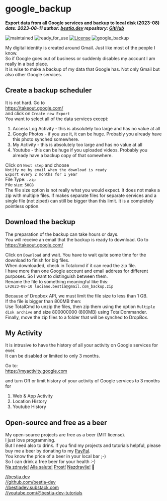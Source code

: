 [//]: # (auto_md_to_doc_comments segment start A)

# google_backup

**Export data from all Google services and backup to local disk (2023-08)**  
***date: 2023-08-11 author: [bestia.dev](https://bestia.dev) repository: [GitHub](https://github.com/bestia-dev/google_backup)***  

 ![maintained](https://img.shields.io/badge/maintained-green)
 ![ready_for_use](https://img.shields.io/badge/ready_for_use-green)
 [![License](https://img.shields.io/badge/license-MIT-blue.svg)](https://github.com/bestia-dev/dropbox_backup_to_external_disk/blob/main/LICENSE)
 ![google_backup](https://bestia.dev/webpage_hit_counter/get_svg_image/1081163093.svg)

My digital identity is created around Gmail. Just like most of the people I know.  
So if Google goes out of business or suddenly disables my account I am really in a bad place.  
It is wise to make a backup of my data that Google has. Not only Gmail but also other Google services.  

## Create a backup scheduler

It is not hard. Go to  
https://takeout.google.com/  
and click on `Create new Export`  
You want to select all of the data services except:

1. Access Log Activity - this is absolutely too large and has no value at all
2. Google Photos - if you use it, it can be huge. Probably you already have this photo synched somewhere.
3. My Activity - this is absolutely too large and has no value at all
4. Youtube - this can be huge if you uploaded videos. Probably you already have a backup copy of that somewhere.

Click on `Next step` and choose  
`Notify me by email when the download is ready`  
`Export every 2 months for 1 year`  
File Type: `.zip`  
File size: `50GB`  
The file size option is not really what you would expect. It does not make a zip with multiple files. If makes separate files for separate services and a single file (not ziped) can still be bigger than this limit. It is a completely pointless option.  

## Download the backup

The preparation of the backup can take hours or days.  
You will receive an email that the backup is ready to download. Go to  
https://takeout.google.com/  

Click on `Download` and wait. You have to wait quite some time for the download to finish for big files.  
When downloaded, check in Totalcmd if it can read the zip file.  
I have more than one Google account and email address for different purposes. So I want to distinguish between them.  
Rename the file to something meaningful like this:  
`LF2023-08-10 luciano.bestia@gmail.com_backup.zip`

Because of Dropbox API, we must limit the file size to less than 1 GB.  
If the file is bigger than 800MB then:  
Use TotalCmd to unzip the files, then zip them using the option `Multiple disk archive` and size 800000000 (800MB) using TotalCommander.  
Finally, move the zip files to a folder that will be synched to DropBox.  

## My Activity

It is intrusive to have the history of all your activity on Google services for ever.  
It can be disabled or limited to only 3 months.  

Go to:  
https://myactivity.google.com

and turn Off or limit history of your activity of Google services to 3 months for

1. Web & App Activity
2. Location History
3. Youtube History

## Open-source and free as a beer

My open-source projects are free as a beer (MIT license).  
I just love programming.  
But I need also to drink. If you find my projects and tutorials helpful, please buy me a beer by donating to my [PayPal](https://paypal.me/LucianoBestia).  
You know the price of a beer in your local bar ;-)  
So I can drink a free beer for your health :-)  
[Na zdravje!](https://translate.google.com/?hl=en&sl=sl&tl=en&text=Na%20zdravje&op=translate) [Alla salute!](https://dictionary.cambridge.org/dictionary/italian-english/alla-salute) [Prost!](https://dictionary.cambridge.org/dictionary/german-english/prost) [Nazdravlje!](https://matadornetwork.com/nights/how-to-say-cheers-in-50-languages/) 🍻

[//bestia.dev](https://bestia.dev)  
[//github.com/bestia-dev](https://github.com/bestia-dev)  
[//bestiadev.substack.com](https://bestiadev.substack.com)  
[//youtube.com/@bestia-dev-tutorials](https://youtube.com/@bestia-dev-tutorials)  

[//]: # (auto_md_to_doc_comments segment end A)
